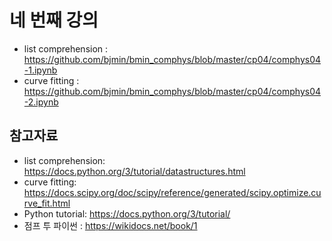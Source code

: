 # 네 번째 강의 

* list comprehension : https://github.com/bjmin/bmin_comphys/blob/master/cp04/comphys04-1.ipynb
* curve fitting : https://github.com/bjmin/bmin_comphys/blob/master/cp04/comphys04-2.ipynb


## 참고자료
* list comprehension: https://docs.python.org/3/tutorial/datastructures.html
* curve fitting: https://docs.scipy.org/doc/scipy/reference/generated/scipy.optimize.curve_fit.html
* Python tutorial: https://docs.python.org/3/tutorial/
* 점프 투 파이썬 : https://wikidocs.net/book/1
